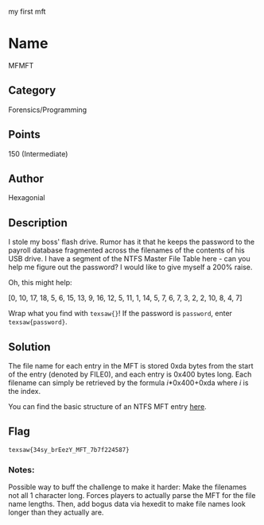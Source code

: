 my first mft

# Name
MFMFT

## Category
Forensics/Programming

## Points
150 (Intermediate)

## Author
Hexagonial

## Description
I stole my boss' flash drive. Rumor has it that he keeps the password to the payroll database fragmented across the filenames of the contents of his USB drive. I have a segment of the NTFS Master File Table here - can you help me figure out the password? I would like to give myself a 200% raise.

Oh, this might help:

[0, 10, 17, 18, 5, 6, 15, 13, 9, 16, 12, 5, 11, 1, 14, 5, 7, 6, 7, 3, 2, 2, 10, 8, 4, 7]

Wrap what you find with `texsaw{}`! If the password is `password`, enter `texsaw{password}`.

## Solution
The file name for each entry in the MFT is stored 0xda bytes from the start of the entry (denoted by FILE0), and each entry is 0x400 bytes long. Each filename can simply be retrieved by the formula _i_*0x400+0xda where _i_ is the index.

You can find the basic structure of an NTFS MFT entry [here](https://www.futurelearn.com/info/courses/introduction-to-malware-investigations/0/steps/146529).

## Flag
`texsaw{34sy_brEezY_MFT_7b7f224587}`

### Notes:
Possible way to buff the challenge to make it harder: Make the filenames not all 1 character long. Forces players to actually parse the MFT for the file name lengths. Then, add bogus data via hexedit to make file names look longer than they actually are.
